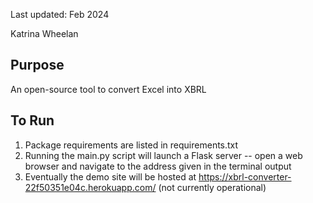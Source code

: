 
Last updated: Feb 2024

Katrina Wheelan

## Purpose

An open-source tool to convert Excel into XBRL

## To Run

1. Package requirements are listed in requirements.txt
2. Running the main.py script will launch a Flask server -- open a web browser and navigate to the address given in the terminal output
3. Eventually the demo site will be hosted at https://xbrl-converter-22f50351e04c.herokuapp.com/ (not currently operational)